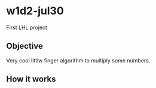 # w1d2-jul30
First LHL project

## Objective
Very cool littlw finger algorithm to multiply some numbers. 

## How it works
